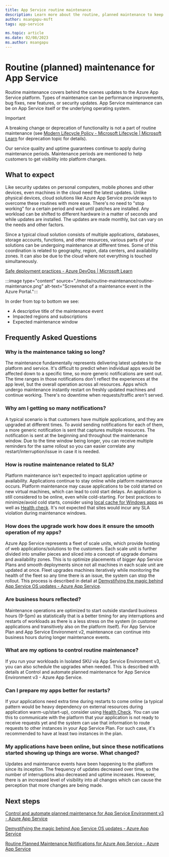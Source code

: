 ```yaml
---
title: App Service routine maintenance
description: Learn more about the routine, planned maintenance to keep the App Service platform up-to-date and secure.
author: msangapu-msft
tags: app-service

ms.topic: article
ms.date: 02/08/2023
ms.author: msangapu
---
```

# Routine (planned) maintenance for App Service

Routine maintenance covers behind the scenes updates to the Azure App Service platform. Types of maintenance can be performance improvements, bug fixes, 
new features, or security updates. App Service maintenance can be on App Service itself or the underlying operating system.

>[!IMPORTANT]
>A breaking change or deprecation of functionality is not a part of routine maintenance (see [Modern Lifecycle Policy - Microsoft Lifecycle | Microsoft Learn](/lifecycle/policies/modern) for deprecation topic for details).
>

Our service quality and uptime guarantees continue to apply during maintenance periods. Maintenance periods are mentioned to help customers to get visibility into platform changes.

## What to expect

Like security updates on personal computers, mobile phones and other devices, even machines in the cloud need the latest updates. Unlike physical devices, cloud solutions like Azure App Service provide ways to overcome these routines with more ease. There's no need to "stop working" for a certain period and wait until patches are installed. Any workload can be shifted to different hardware in a matter of seconds and while updates are installed. The updates are made monthly, but can vary on the needs and other factors.

Since a typical cloud solution consists of multiple applications, databases, storage accounts, functions, and other resources, various parts of your solutions can be undergoing maintenance at different times. Some of this coordination is related to geography, region, data centers, and availability zones. It can also be due to the cloud where not everything is touched simultaneously.

[Safe deployment practices - Azure DevOps | Microsoft Learn](/devops/operate/safe-deployment-practices)

:::image type="content" source="./media/routine-maintenance/routine-maintenance.png" alt-text="Screenshot of a maintenance event in the Azure Portal.":::

In order from top to bottom we see:
- A descriptive title of the maintenance event
- Impacted regions and subscriptions
- Expected maintenance window

## Frequently Asked Questions

### Why is the maintenance taking so long?

The maintenance fundamentally represents delivering latest updates to the platform and service. It's difficult to predict when individual apps would be affected down to a specific time, so more generic notifications are sent out. The time ranges in those notifications don't reflect the experiences at the app level, but the overall operation across all resources. Apps which undergo maintenance instantly restart on freshly updated machines and continue working. There's no downtime when requests/traffic aren't served.

### Why am I getting so many notifications?

A typical scenario is that customers have multiple applications, and they are upgraded at different times. To avoid sending notifications for each of them, a more generic notification is sent that captures multiple resources. The notification is sent at the beginning and throughout the maintenance window. Due to the time window being longer, you can receive multiple reminders for the same rollout so you can easier correlate any restart/interruption/issue in case it is needed.

### How is routine maintenance related to SLA?

Platform maintenance isn't expected to impact application uptime or availability. Applications continue to stay online while platform maintenance occurs. Platform maintenance may cause applications to be cold started on new virtual machines, which can lead to cold start delays. An application is still considered to be online, even while cold-starting. For best practices to minimize/avoid cold starts, consider using [local cache for Windows apps](overview-local-cache.md) as well as [Health check](monitor-instances-health-check.md). It's not expected that sites would incur any SLA violation during maintenance windows.

### How does the upgrade work how does it ensure the smooth operation of my apps?

Azure App Service represents a fleet of scale units, which provide hosting of web applications/solutions to the customers. Each scale unit is further divided into smaller pieces and sliced into a concept of upgrade domains and availability zones. This is to optimize placements of bigger App Service Plans and smooth deployments since not all machines in each scale unit are updated at once. Fleet upgrades machines iteratively while monitoring the health of the fleet so any time there is an issue, the system can stop the rollout. This process is described in detail at [Demystifying the magic behind App Service OS updates - Azure App Service](https://azure.github.io/AppService/2018/01/18/Demystifying-the-magic-behind-App-Service-OS-updates.html).

### Are business hours reflected?

Maintenance operations are optimized to start outside standard business hours (9-5pm) as statistically that is a better timing for any interruptions and restarts of workloads as there is a less stress on the system (in customer applications and transitively also on the platform itself). For App Service Plan and App Service Environment v2, maintenance can continue into business hours during longer maintenance events. 

### What are my options to control routine maintenance?

If you run your workloads in Isolated SKU via App Service Environment v3, you can also schedule the upgrades when needed. This is described with details at Control and automate planned maintenance for App Service Environment v3 - Azure App Service.

### Can I prepare my apps better for restarts?

If your applications need extra time during restarts to come online (a typical pattern would be heavy dependency on external resources during application warm-up/start-up), consider using [Health Check](monitor-instances-health-check.md). You can use this to communicate with the platform that your application is not ready to receive requests yet and the system can use that information to route requests to other instances in your App Service Plan. For such case, it's recommended to have at least two instances in the plan.

### My applications have been online, but since these notifications started showing up things are worse. What changed?

Updates and maintenance events have been happening to the platform since its inception. The frequency of updates decreased over time, so the number of interruptions also decreased and uptime increases. However, there is an increased level of visibility into all changes which can cause the perception that more changes are being made.

## Next steps

[Control and automate planned maintenance for App Service Environment v3 - Azure App Service](https://azure.github.io/AppService/2022/09/15/Configure-automation-for-upgrade-preferences-in-App-Service-Environment.html)

[Demystifying the magic behind App Service OS updates - Azure App Service](https://azure.github.io/AppService/2018/01/18/Demystifying-the-magic-behind-App-Service-OS-updates.html)

[Routine Planned Maintenance Notifications for Azure App Service - Azure App Service](https://azure.github.io/AppService/2022/02/01/App-Service-Planned-Notification-Feature.html)
